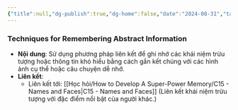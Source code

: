 ```yaml
---
{"title":null,"dg-publish":true,"dg-home":false,"date":"2024-08-31","tags":["#book","#memory","#How_to_Develop_A_Super_Power_Memory"],"Chương":"Chương14","permalink":"/hoc-hoi/how-to-develop-a-super-power-memory/techniques-for-remembering-abstract-information/","dgPassFrontmatter":true,"noteIcon":"","updated":"2025-01-14T22:28:13.903+07:00"}
---
```


### Techniques for Remembering Abstract Information

- **Nội dung**: Sử dụng phương pháp liên kết để ghi nhớ các khái niệm trừu tượng hoặc thông tin khó hiểu bằng cách gắn kết chúng với các hình ảnh cụ thể hoặc câu chuyện dễ nhớ.
- **Liên kết**:
    - Liên kết tới: [[Học hỏi/How to Develop A Super-Power Memory/C15 - Names and Faces\|C15 - Names and Faces]] (Liên kết khái niệm trừu tượng với đặc điểm nổi bật của người khác.)
